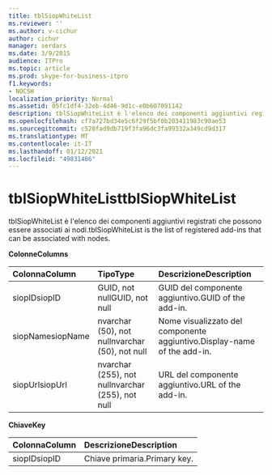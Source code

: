 ```yaml
---
title: tblSiopWhiteList
ms.reviewer: ''
ms.author: v-cichur
author: cichur
manager: serdars
ms.date: 3/9/2015
audience: ITPro
ms.topic: article
ms.prod: skype-for-business-itpro
f1.keywords:
- NOCSH
localization_priority: Normal
ms.assetid: 05fc1df4-32eb-4d46-9d1c-e0b607091142
description: tblSiopWhiteList è l'elenco dei componenti aggiuntivi registrati che possono essere associati ai nodi.
ms.openlocfilehash: cf7a727bd34e5c6f29f5bf0b203411983c90ae53
ms.sourcegitcommit: c528fad9db719f3fa96dc3fa99332a349cd9d317
ms.translationtype: MT
ms.contentlocale: it-IT
ms.lasthandoff: 01/12/2021
ms.locfileid: "49831486"
---
```

# <a name="tblsiopwhitelist"></a><span data-ttu-id="eed55-103">tblSiopWhiteList</span><span class="sxs-lookup"><span data-stu-id="eed55-103">tblSiopWhiteList</span></span>
 
<span data-ttu-id="eed55-104">tblSiopWhiteList è l'elenco dei componenti aggiuntivi registrati che possono essere associati ai nodi.</span><span class="sxs-lookup"><span data-stu-id="eed55-104">tblSiopWhiteList is the list of registered add-ins that can be associated with nodes.</span></span>
  
<span data-ttu-id="eed55-105">**Colonne**</span><span class="sxs-lookup"><span data-stu-id="eed55-105">**Columns**</span></span>

|<span data-ttu-id="eed55-106">**Colonna**</span><span class="sxs-lookup"><span data-stu-id="eed55-106">**Column**</span></span>|<span data-ttu-id="eed55-107">**Tipo**</span><span class="sxs-lookup"><span data-stu-id="eed55-107">**Type**</span></span>|<span data-ttu-id="eed55-108">**Descrizione**</span><span class="sxs-lookup"><span data-stu-id="eed55-108">**Description**</span></span>|
|:-----|:-----|:-----|
|<span data-ttu-id="eed55-109">siopID</span><span class="sxs-lookup"><span data-stu-id="eed55-109">siopID</span></span>  <br/> |<span data-ttu-id="eed55-110">GUID, not null</span><span class="sxs-lookup"><span data-stu-id="eed55-110">GUID, not null</span></span>  <br/> |<span data-ttu-id="eed55-111">GUID del componente aggiuntivo.</span><span class="sxs-lookup"><span data-stu-id="eed55-111">GUID of the add-in.</span></span>  <br/> |
|<span data-ttu-id="eed55-112">siopName</span><span class="sxs-lookup"><span data-stu-id="eed55-112">siopName</span></span>  <br/> |<span data-ttu-id="eed55-113">nvarchar (50), not null</span><span class="sxs-lookup"><span data-stu-id="eed55-113">nvarchar (50), not null</span></span>  <br/> |<span data-ttu-id="eed55-114">Nome visualizzato del componente aggiuntivo.</span><span class="sxs-lookup"><span data-stu-id="eed55-114">Display-name of the add-in.</span></span>  <br/> |
|<span data-ttu-id="eed55-115">siopUrl</span><span class="sxs-lookup"><span data-stu-id="eed55-115">siopUrl</span></span>  <br/> |<span data-ttu-id="eed55-116">nvarchar (255), not null</span><span class="sxs-lookup"><span data-stu-id="eed55-116">nvarchar (255), not null</span></span>  <br/> |<span data-ttu-id="eed55-117">URL del componente aggiuntivo.</span><span class="sxs-lookup"><span data-stu-id="eed55-117">URL of the add-in.</span></span>  <br/> |
   
<span data-ttu-id="eed55-118">**Chiave**</span><span class="sxs-lookup"><span data-stu-id="eed55-118">**Key**</span></span>

|<span data-ttu-id="eed55-119">**Colonna**</span><span class="sxs-lookup"><span data-stu-id="eed55-119">**Column**</span></span>|<span data-ttu-id="eed55-120">**Descrizione**</span><span class="sxs-lookup"><span data-stu-id="eed55-120">**Description**</span></span>|
|:-----|:-----|
|<span data-ttu-id="eed55-121">siopID</span><span class="sxs-lookup"><span data-stu-id="eed55-121">siopID</span></span>  <br/> |<span data-ttu-id="eed55-122">Chiave primaria.</span><span class="sxs-lookup"><span data-stu-id="eed55-122">Primary key.</span></span>  <br/> |
   

